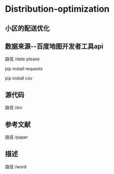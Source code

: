 # Distribution-optimization
## 小区的配送优化
## 数据来源--百度地图开发者工具api
路径 /date
please 

pip install requests

pip install csv

## 源代码
路径 /src
## 参考文献
路径 /paper
## 描述
路径 /word

